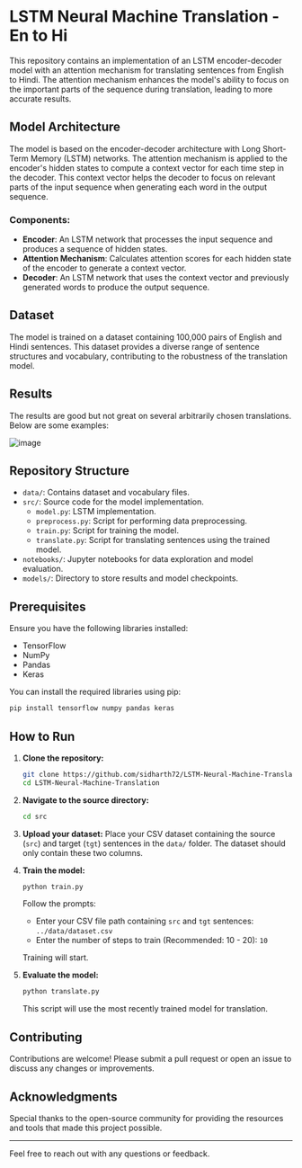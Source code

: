 # LSTM Neural Machine Translation - En to Hi

This repository contains an implementation of an LSTM encoder-decoder model with an attention mechanism for translating sentences from English to Hindi. The attention mechanism enhances the model's ability to focus on the important parts of the sequence during translation, leading to more accurate results.

## Model Architecture

The model is based on the encoder-decoder architecture with Long Short-Term Memory (LSTM) networks. The attention mechanism is applied to the encoder's hidden states to compute a context vector for each time step in the decoder. This context vector helps the decoder to focus on relevant parts of the input sequence when generating each word in the output sequence.

### Components:
- **Encoder**: An LSTM network that processes the input sequence and produces a sequence of hidden states.
- **Attention Mechanism**: Calculates attention scores for each hidden state of the encoder to generate a context vector.
- **Decoder**: An LSTM network that uses the context vector and previously generated words to produce the output sequence.

## Dataset

The model is trained on a dataset containing 100,000 pairs of English and Hindi sentences. This dataset provides a diverse range of sentence structures and vocabulary, contributing to the robustness of the translation model.

## Results

The results are good but not great on several arbitrarily chosen translations. Below are some examples:

![image](https://github.com/sidharth72/LSTM-Neural-Machine-Translation/assets/74226199/fa454746-d4d3-45de-b486-69cab5d3c58c)

## Repository Structure

- `data/`: Contains dataset and vocabulary files.
- `src/`: Source code for the model implementation.
  - `model.py`: LSTM implementation.
  - `preprocess.py`: Script for performing data preprocessing.
  - `train.py`: Script for training the model.
  - `translate.py`: Script for translating sentences using the trained model.
- `notebooks/`: Jupyter notebooks for data exploration and model evaluation.
- `models/`: Directory to store results and model checkpoints.


## Prerequisites

Ensure you have the following libraries installed:
- TensorFlow
- NumPy
- Pandas
- Keras

You can install the required libraries using pip:

```bash
pip install tensorflow numpy pandas keras
```

## How to Run

1. **Clone the repository:**
    ```bash
    git clone https://github.com/sidharth72/LSTM-Neural-Machine-Translation.git
    cd LSTM-Neural-Machine-Translation
    ```

2. **Navigate to the source directory:**
    ```bash
    cd src
    ```

3. **Upload your dataset:**
   Place your CSV dataset containing the source (`src`) and target (`tgt`) sentences in the `data/` folder. The dataset should only contain these two columns.

4. **Train the model:**
    ```bash
    python train.py
    ```
    Follow the prompts:
    - Enter your CSV file path containing `src` and `tgt` sentences: `../data/dataset.csv`
    - Enter the number of steps to train (Recommended: 10 - 20): `10`

   Training will start.

5. **Evaluate the model:**
    ```bash
    python translate.py
    ```
    This script will use the most recently trained model for translation.

## Contributing

Contributions are welcome! Please submit a pull request or open an issue to discuss any changes or improvements.

## Acknowledgments

Special thanks to the open-source community for providing the resources and tools that made this project possible.

---

Feel free to reach out with any questions or feedback.

